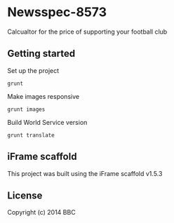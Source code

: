 # Newsspec-8573

Calcualtor for the price of supporting your football club

## Getting started

Set up the project

```
grunt
```

Make images responsive

```
grunt images
```

Build World Service version

```
grunt translate
```

## iFrame scaffold

This project was built using the iFrame scaffold v1.5.3

## License
Copyright (c) 2014 BBC